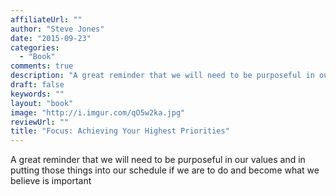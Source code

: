 ```yaml
---
affiliateUrl: ""
author: "Steve Jones"
date: "2015-09-23"
categories:
  - "Book"
comments: true
description: "A great reminder that we will need to be purposeful in our values and in putting those things into our schedule if we are to do and become what we bel"
draft: false
keywords: ""
layout: "book"
image: "http://i.imgur.com/qO5w2ka.jpg"
reviewUrl: ""
title: "Focus: Achieving Your Highest Priorities"
---
```


A great reminder that we will need to be purposeful in our values and in putting those things into our schedule if we are to do and become what we believe is important
